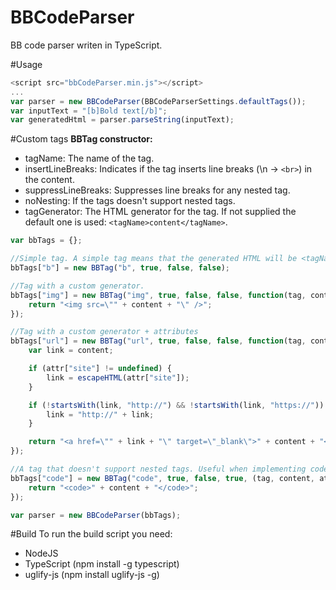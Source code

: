 BBCodeParser
============
BB code parser writen in TypeScript.

#Usage
```javascript
<script src="bbCodeParser.min.js"></script>
...
var parser = new BBCodeParser(BBCodeParserSettings.defaultTags());
var inputText = "[b]Bold text[/b]";
var generatedHtml = parser.parseString(inputText);
```
#Custom tags
<b>BBTag constructor:</b>
* tagName: The name of the tag.
* insertLineBreaks: Indicates if the tag inserts line breaks (\n -> `<br>`) in the content.
* suppressLineBreaks: Suppresses line breaks for any nested tag.
* noNesting: If the tags doesn't support nested tags.
* tagGenerator: The HTML generator for the tag. If not supplied the default one is used: `<tagName>content</tagName>`.

```javascript
var bbTags = {};

//Simple tag. A simple tag means that the generated HTML will be <tagName>content</tagName>
bbTags["b"] = new BBTag("b", true, false, false);

//Tag with a custom generator.
bbTags["img"] = new BBTag("img", true, false, false, function(tag, content, attr) {
	return "<img src=\"" + content + "\" />";
});

//Tag with a custom generator + attributes
bbTags["url"] = new BBTag("url", true, false, false, function(tag, content, attr) {
	var link = content;

	if (attr["site"] != undefined) {
		link = escapeHTML(attr["site"]);
 	}

	if (!startsWith(link, "http://") && !startsWith(link, "https://")) {
		link = "http://" + link;
	}

	return "<a href=\"" + link + "\" target=\"_blank\">" + content + "</a>";
});

//A tag that doesn't support nested tags. Useful when implementing code highlighting.
bbTags["code"] = new BBTag("code", true, false, true, (tag, content, attr) => {
    return "<code>" + content + "</code>";
});

var parser = new BBCodeParser(bbTags);
```
#Build
To run the build script you need:
* NodeJS
* TypeScript (npm install -g typescript)
* uglify-js (npm install uglify-js -g)
